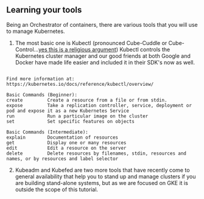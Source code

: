 ## Learning your tools
Being an Orchestrator of containers, there are various tools that you will use to manage Kubernetes. 

 1. The most basic one is Kubectl (pronounced Cube-Cuddle or Cube-Control...[yes this is a religious argument](https://www.reddit.com/r/kubernetes/comments/5qthoc/how_should_i_pronounce_kubectl/))
Kubectl controls the Kubernetes cluster manager and our good friends at both Google and Docker have made life easier and included it in their SDK's now as well.

   ```

Find more information at: https://kubernetes.io/docs/reference/kubectl/overview/

Basic Commands (Beginner):
  create         Create a resource from a file or from stdin.
  expose         Take a replication controller, service, deployment or pod and expose it as a new Kubernetes Service
  run            Run a particular image on the cluster
  set            Set specific features on objects

Basic Commands (Intermediate):
  explain        Documentation of resources
  get            Display one or many resources
  edit           Edit a resource on the server
  delete         Delete resources by filenames, stdin, resources and names, or by resources and label selector

  ```
2. Kubeadm and Kubefed are two more tools that have recently come to general availability that help you to stand up and manage clusters if you are building stand-alone systems, but as we are focused on GKE it is outside the scope of this tutorial.
